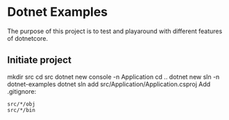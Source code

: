 # Dotnet Examples
The purpose of this project is to test and playaround with different features of dotnetcore.

## Initiate project
mkdir src
cd src
dotnet new console -n Application
cd ..
dotnet new sln -n dotnet-examples
dotnet sln add src/Application/Application.csproj
Add .gitignore:
```
src/*/obj
src/*/bin
```